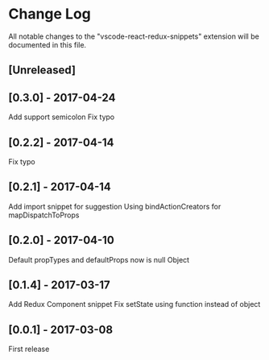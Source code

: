 # Change Log
All notable changes to the "vscode-react-redux-snippets" extension will be documented in this file.

## [Unreleased]

## [0.3.0] - 2017-04-24
Add support semicolon
Fix typo

## [0.2.2] - 2017-04-14
Fix typo

## [0.2.1] - 2017-04-14
Add import snippet for suggestion
Using bindActionCreators for mapDispatchToProps

## [0.2.0] - 2017-04-10
Default propTypes and defaultProps now is null Object

## [0.1.4] - 2017-03-17
Add Redux Component snippet
Fix setState using function instead of object

## [0.0.1] - 2017-03-08
First release